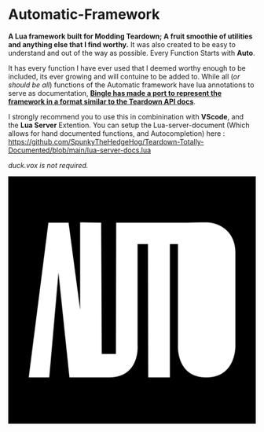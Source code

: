 # Automatic-Framework

**A Lua framework built for Modding Teardown; A fruit smoothie of utilities and anything else that I find worthy.** It was also created to be easy to understand and out of the way as possible. Every Function Starts with **Auto**.

It has every function I have ever used that I deemed worthy enough to be included, its ever growing and will contuine to be added to. 
While all (*or should be all*) functions of the Automatic framework have lua annotations to serve as documentation, [**Bingle has made a port to represent the framework in a format similar to the Teardown API docs**](https://bingleboy.github.io/Automated-Automatic-Docs/).

I strongly recommend you to use this in combinination with **VScode**, and the **Lua Server** Extention.
You can setup the Lua-server-document (Which allows for hand documented functions, and Autocompletion) here :
https://github.com/SpunkyTheHedgeHog/Teardown-Totally-Documented/blob/main/lua-server-docs.lua

_duck.vox is not required._

![Automatic](https://github.com/Autumnagnificent/Automatic-Framework/blob/master/Automatic%20Framework.png?raw=true)
